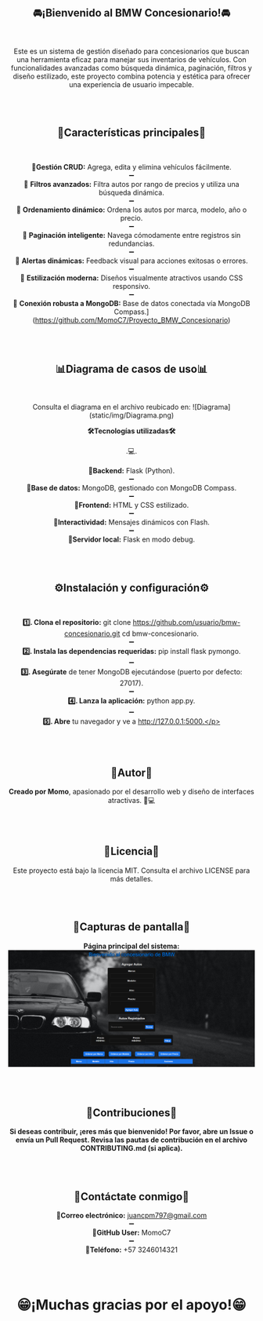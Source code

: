 <h2 align="center">🚘¡Bienvenido al BMW Concesionario!🚘</h2> 
<br>
<p align="center">Este es un sistema de gestión diseñado para concesionarios que buscan una herramienta eficaz para manejar sus inventarios de vehículos. Con funcionalidades avanzadas como búsqueda dinámica, paginación, filtros y diseño estilizado, este proyecto combina potencia y estética para ofrecer una experiencia de usuario impecable.</p>
<br>
<br>
<h2 align="center">🌟Características principales🌟</h2>
<br>

**<p align="center">📌Gestión CRUD:** Agrega, edita y elimina vehículos fácilmente.  <br>➖<br>📌
**Filtros avanzados:** Filtra autos por rango de precios y utiliza una búsqueda dinámica.  <br>➖<br>📌
**Ordenamiento dinámico:** Ordena los autos por marca, modelo, año o precio.  <br>➖<br>📌
**Paginación inteligente:** Navega cómodamente entre registros sin redundancias.  <br>➖<br>📌
**Alertas dinámicas:** Feedback visual para acciones exitosas o errores.  <br>➖<br>📌
**Estilización moderna:** Diseños visualmente atractivos usando CSS responsivo.  <br>➖<br>📌
**Conexión robusta a MongoDB:** Base de datos conectada vía MongoDB Compass.]  <br>
(https://github.com/MomoC7/Proyecto_BMW_Concesionario)</p>

<br>
<br>
<h2 align="center">📊Diagrama de casos de uso📊</h2> 
<br>
<p align="center">Consulta el diagrama en el archivo reubicado en: ![Diagrama](static/img/Diagrama.png)</p>

**<p align="center">🛠️Tecnologías utilizadas🛠️** <br><br>.💻.<br><br>
  📌**Backend:** Flask (Python). <br>➖<br>
  📌**Base de datos:** MongoDB, gestionado con MongoDB Compass. <br>➖<br>
  📌**Frontend:** HTML y CSS estilizado. <br>➖<br>
  📌**Interactividad:** Mensajes dinámicos con Flash. <br>➖<br>
  📌**Servidor local:** Flask en modo debug. </p>
    
<br>
<br>

<h2 align="center">⚙️Instalación y configuración⚙️</h2>
<br>

**<p align="center">1️⃣. Clona el repositorio:** git clone https://github.com/usuario/bmw-concesionario.git cd bmw-concesionario. <br>➖<br>
**2️⃣. Instala las dependencias requeridas:** pip install flask pymongo. <br>➖<br>
**3️⃣. Asegúrate** de tener MongoDB ejecutándose (puerto por defecto: 27017). <br>➖<br>
**4️⃣. Lanza la aplicación:** python app.py. <br>➖<br>
**5️⃣. Abre** tu navegador y ve a http://127.0.0.1:5000.</p>
    
<br>
<br>

<h2 align="center">👤Autor👤</h2> 

**<p align="center">Creado por Momo**, apasionado por el desarrollo web y diseño de interfaces atractivas. 🎨💻</p>

<br>
<br>

<h2 align="center">📜Licencia📜</h2>  

<p align="center">Este proyecto está bajo la licencia MIT. Consulta el archivo LICENSE para más detalles.</p>

<br>
<br>

<h2 align="center">📸Capturas de pantalla📸</h2> 

**<p align="center">Página principal del sistema: ![Main Page](static/img/MainPage.png)**</p>

<br>
<br>

<h2 align="center">🤝Contribuciones🤝</h2> 

**<p align="center">Si deseas contribuir, ¡eres más que bienvenido! Por favor, abre un **Issue** o envía un **Pull Request**. Revisa las pautas de contribución en el archivo CONTRIBUTING.md (si aplica).**</p>

<br>
<br>

<h2 align="center">📎Contáctate conmigo📎</h2>

**<p align="center">📧Correo electrónico:** juancpm797@gmail.com <br>➖<br>
**🔑GitHub User:** MomoC7 <br>➖<br>
**📲Teléfono:** +57 3246014321
</p>

<br>
<br>

**<h1 align="center">😁¡Muchas gracias por el apoyo!😁</h1>**
